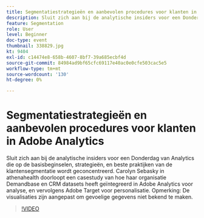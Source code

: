 ```yaml
---
title: Segmentatiestrategieën en aanbevolen procedures voor klanten in Adobe Analytics
description: Sluit zich aan bij de analytische insiders voor een Donderdag van Analytics die op de basisbeginselen, strategieën, en beste praktijken van de klantensegmentatie wordt geconcentreerd. Carolyn Sebasky in Athenahealth doorloopt een casestudy van hoe haar organisatie Demandbase en CRM datasets heeft geïntegreerd in Adobe Analytics voor analyse, en vervolgens Adobe Target voor personalisatie. Opmerking - De visualisaties zijn aangepast om gevoelige gegevens niet bekend te maken.
feature: Segmentation
role: User
level: Beginner
doc-type: event
thumbnail: 338829.jpg
kt: 9404
exl-id: c14474e8-658b-4607-8bf7-39a685ecbf4d
source-git-commit: 84984ad9bf65cfc69117e40ac0e0cfe503cac5e5
workflow-type: tm+mt
source-wordcount: '130'
ht-degree: 0%

---
```


# Segmentatiestrategieën en aanbevolen procedures voor klanten in Adobe Analytics

Sluit zich aan bij de analytische insiders voor een Donderdag van Analytics die op de basisbeginselen, strategieën, en beste praktijken van de klantensegmentatie wordt geconcentreerd. Carolyn Sebasky in athenahealth doorloopt een casestudy van hoe haar organisatie Demandbase en CRM datasets heeft geïntegreerd in Adobe Analytics voor analyse, en vervolgens Adobe Target voor personalisatie. Opmerking: De visualisaties zijn aangepast om gevoelige gegevens niet bekend te maken.

>[!VIDEO](https://video.tv.adobe.com/v/338829/?quality=12&learn=on)

